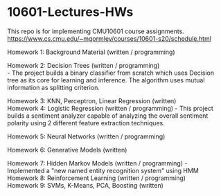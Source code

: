 # 10601-Lectures-HWs             


This repo is for implementing CMU10601 course assignments.                                                                                                                 
https://www.cs.cmu.edu/~mgormley/courses/10601-s20/schedule.html    

Homework 1: Background Material (written / programming)

Homework 2: Decision Trees (written / programming)                                                                                                                
	- The project builds a binary classifier from scratch which uses 
 	Decision tree as its core for learning and inference.
  	The algorithm uses mutual information as splitting criterion.
   
Homework 3: KNN, Perceptron, Linear Regression (written)                                                                                                                
Homework 4: Logistic Regression (written / programming)                                                                                                                - This project builds a sentiment analyzer capable of analyzing 
	the overall sentiment polarity using 2 different feature 
	extraction techniques.

Homework 5: Neural Networks (written / programming)                                                                                                                

Homework 6: Generative Models (written)                                                                                                                

Homework 7: Hidden Markov Models (written / programming)
	- Implemented a "new named entity recognition system" using HMM                                                                                                                
Homework 8: Reinforcement Learning (written / programming)                                                                                                                
Homework 9: SVMs, K-Means, PCA, Boosting (written)                                                                                                                
